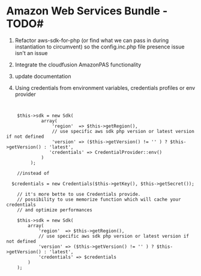 # Amazon Web Services Bundle - TODO#

1. Refactor aws-sdk-for-php (or find what we can pass in during instantiation to circumvent) so the config.inc.php file presence issue isn't an issue

2. Integrate the cloudfusion AmazonPAS functionality

3. update documentation

4. Using credentials from environment variables, credentials profiles or env provider

```

 
    $this->sdk = new Sdk(
             array(
                 'region'  => $this->getRegion(),
                 // use specific aws sdk php version or latest version if not defined
                 'version' => ($this->getVersion() != '' ) ? $this->getVersion() : 'latest',
                'credentials' => CredentialProvider::env()
             )
         );

    //instead of 

  $credentials = new Credentials($this->getKey(), $this->getSecret());

    // it's more bette to use Credentials provide.
    // possibility to use memorize function which will cache your credentials
    // and optimize performances

    $this->sdk = new Sdk(
        array(
            'region'  => $this->getRegion(),
            // use specific aws sdk php version or latest version if not defined
            'version' => ($this->getVersion() != '' ) ? $this->getVersion() : 'latest',
            'credentials' => $credentials
        )
    );

```

